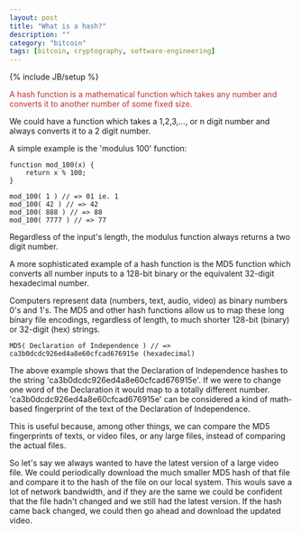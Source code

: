 ```yaml
---
layout: post
title: "What is a hash?"
description: ""
category: "bitcoin"
tags: [bitcoin, cryptography, software-engineering]
---
```

{% include JB/setup %}

<span style='color:rgb(189, 51, 51);'>
    A hash function is a mathematical function which takes any number and converts it to another number of some fixed size.
</span>

We could have a function which takes a 1,2,3,..., or n digit number and always converts it to a 2 digit number.

A simple example is the 'modulus 100' function:
    
    function mod_100(x) {
        return x % 100;
    }

    mod_100( 1 ) // => 01 ie. 1
    mod_100( 42 ) // => 42
    mod_100( 888 ) // => 88
    mod_100( 7777 ) // => 77

Regardless of the input's length, the modulus function always returns a two digit number.


A more sophisticated example of a hash function is the MD5 function which converts all number inputs to a 128-bit binary or the equivalent 32-digit hexadecimal number. 

Computers represent data (numbers, text, audio, video) as binary numbers 0's and 1's. 
The MD5 and other hash functions allow us to map these long binary file encodings, regardless of length, to much shorter 128-bit (binary) or 32-digit (hex) strings.

    MD5( Declaration of Independence ) // => ca3b0dcdc926ed4a8e60cfcad676915e (hexadecimal)

The above example shows that the Declaration of Independence hashes to the string 'ca3b0dcdc926ed4a8e60cfcad676915e'. 
If we were to change one word of the Declaration it would map to a totally different number.
'ca3b0dcdc926ed4a8e60cfcad676915e' can be considered a kind of math-based fingerprint of the text of the Declaration of Independence.

This is useful because, among other things, we can compare the MD5 fingerprints of texts, or video files, or any large files, instead of comparing the actual files.

So let's say we always wanted to have the latest version of a large video file.
We could periodically download the much smaller MD5 hash of that file and compare it to the hash of the file on our local system.
This wouls save a lot of network bandwidth, and if they are the same we could be confident that the file hadn't changed and we still had the latest version.
If the hash came back changed, we could then go ahead and download the updated video.

